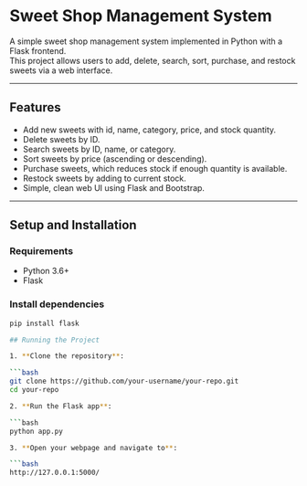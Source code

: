 # Sweet Shop Management System

A simple sweet shop management system implemented in Python with a Flask frontend.  
This project allows users to add, delete, search, sort, purchase, and restock sweets via a web interface.

---

## Features

- Add new sweets with id, name, category, price, and stock quantity.
- Delete sweets by ID.
- Search sweets by ID, name, or category.
- Sort sweets by price (ascending or descending).
- Purchase sweets, which reduces stock if enough quantity is available.
- Restock sweets by adding to current stock.
- Simple, clean web UI using Flask and Bootstrap.

---

## Setup and Installation

### Requirements

- Python 3.6+
- Flask

### Install dependencies

```bash
pip install flask

## Running the Project

1. **Clone the repository**:

```bash
git clone https://github.com/your-username/your-repo.git
cd your-repo

2. **Run the Flask app**:

```bash
python app.py

3. **Open your webpage and navigate to**:

```bash
http://127.0.0.1:5000/
